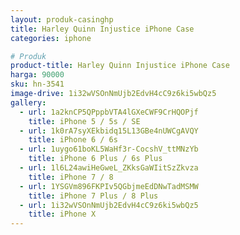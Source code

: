 ```yaml
---
layout: produk-casinghp
title: Harley Quinn Injustice iPhone Case
categories: iphone

# Produk
product-title: Harley Quinn Injustice iPhone Case
harga: 90000
sku: hn-3541
image-drive: 1i32wVSOnNmUjb2EdvH4cC9z6ki5wbQz5
gallery:
  - url: 1a2knCP5QPppbVTA4lGXeCWF9CrHQOPjf
    title: iPhone 5 / 5s / SE
  - url: 1k0rA7syXEkbidq15L13GBe4nUWCgAVQY
    title: iPhone 6 / 6s
  - url: 1uygo61boKL5WaHf3r-CocshV_ttMNzYb
    title: iPhone 6 Plus / 6s Plus
  - url: 1l6L24awiHeGweL_ZKksGaWIitSzZkvza
    title: iPhone 7 / 8
  - url: 1YSGVm896FKPIv5QGbjmeEdDNwTadMSMW
    title: iPhone 7 Plus / 8 Plus
  - url: 1i32wVSOnNmUjb2EdvH4cC9z6ki5wbQz5
    title: iPhone X
---
```

